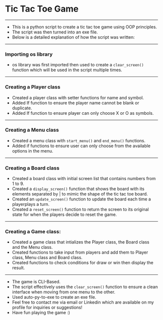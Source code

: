 # **Tic Tac Toe Game**
---
- This is a python script to create a tic tac toe game using OOP principles.
- The script was then turned into an exe file.
- Below is a detailed explanation of how the script was written:
---
### Importing os library
- os library was first imported then used to create a `clear_screen()` function which will be used in the script multiple times.
---
### Creating a Player class
- Created a player class with setter functions for name and symbol.
- Added If function to ensure the player name cannot be blank or duplicate.
- Added If function to ensure player can only choose X or O as symbols.
---
### Creating a Menu class
- Created a menu class with `start_menu()` and `end_menu()` functions.
- Added if functions to ensure user can only choose from the available options in the menu.
---
### Creating a Board class
- Created a board class with initial screen list that contains numbers from 1 to 9.
- Created a `display_screen()` function that shows the board with its elements separated by | to mimic the shape of the tic tac toe board.
- Created an `update_screen()` function to update the board each time a playerplays a turn.
- Created a `reset_screen()` function to return the screen to its original state for when the players decide to reset the game.
---
### Creating a Game class:
- Created a game class that intializes the Player class, the Board class and the Menu class.
- Created functions to take input from players and add them to Player class, Menu class and Board class.
- Created functions to check conditions for draw or win then display the result.
---
- The game is CLI-Based.
- The script effectively uses the `clear_screen()` function to ensure a clean interface when moving from one menu to the other.
- Used auto-py-to-exe to create an exe file.
- Feel free to contact me via email or Linkedin which are available on my profile for inquiries or suggestions!
- Have fun playing the game :)

